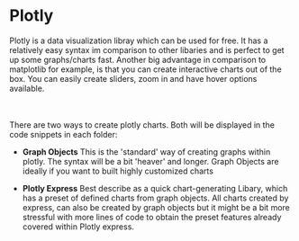 # Plotly

Plotly is a data visualization libray which can be used for free. It has a relatively easy syntax im comparison to other libaries and is perfect to get up some graphs/charts fast. Another big advantage in comparison to matplotlib for example, is that you can create interactive charts out of the box. You can easily create sliders, zoom in and have hover options available.
  
<br>
<br>
There are two ways to create plotly charts. Both will be displayed in the code snippets in each folder:

* **Graph Objects** This is the 'standard' way of creating graphs within plotly. The syntax will be a bit 'heaver' and longer. Graph Objects are ideally if you want to built highly customized charts

* **Plotly Express** Best describe as a quick chart-generating Libary, which has a preset of defined charts from graph objects. All charts created by express, can also be created by graph objects but it might be a bit more stressful with more lines of code to obtain the preset features already covered within Plotly express.